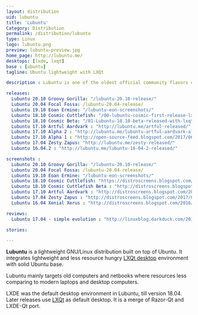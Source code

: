 ```yaml
---
layout: distribution
uid: lubuntu
title: 'Lubuntu'
Category: Distribution
permalink: /distribution/lubuntu
type: Linux
logo: lubuntu.png
preview: lubuntu-preview.jpg
home_page: http://lubuntu.me/
desktops: [lxde, lxqt]
base : [ubuntu]
tagline: Ubuntu lightweight with LXQt

description : Lubuntu is one of the oldest official community flavors of Ubuntu. It provides a lightweight desktop experience with LXQt desktop environment.

releases:
  Lubuntu 20.10 Groovy Gorilla: "/lubuntu-20.10-release/"
  Lubuntu 20.04 Focal Fossa: /lubuntu-20.04-release/
  Lubuntu 19.10 Eoan Ermine: "/lubuntu-eon-screenshots/"
  Lubuntu 18.10 Cosmic Cuttlefish: "/00-lubuntu-cosmic-first-release-lxqt/"
  Lubuntu 18.10 Cosmic Beta: "/01-Lubuntu-18.10-beta-released-with-lxqt-for-the-first-time/"
  Lubuntu 17.10 Artful Aardvark : "http://lubuntu.me/artful-released/"
  Lubuntu 17.10 Alpha 2 : "http://lubuntu.me/lubuntu-artful-aardvark-alpha-2-has-been-released/"
  Lubuntu 17.10 Alpha 1 : "http://open-source-feed.blogspot.com/2017/06/lubuntu-1710-artful-aardvark-alpha-1.html"
  Lubuntu 17.04 Zesty Zapus: "http://lubuntu.me/zesty-released/"
  Lubuntu 16.04.2 : "http://lubuntu.me/lubuntu-16-04-2-released/"

screenshots :
  Lubuntu 20.10 Groovy Gorilla: "/lubuntu-20.10-release/"
  Lubuntu 20.04 Focal Fossa: /lubuntu-20.04-release/
  Lubuntu 19.10 Eoan Ermine: "/lubuntu-eon-screenshots/"
  Lubuntu 18.10 Cosmic Cuttlefish: "https://distroscreens.blogspot.com/2018/10/lubuntu-1810-cosmic-cuttlefish-lxqt.html"
  Lubuntu 18.10 Cosmic Cuttlefish Beta : "http://distroscreens.blogspot.com/2018/10/lubuntu-1810-cosmic-cutlet-lxqt-beta.html"
  Lubuntu 17.10 Artful Aardvark : "http://distroscreens.blogspot.com/2017/10/lubuntu-1710-artful-aardvark-screenshots.html"
  Lubuntu 17.04 Zesty Zapus : "http://distroscreens.blogspot.com/2017/04/lubuntu-1704-zesty-zapus-screenshots.html"
  Lubuntu 16.04 Xenial Xerus : "http://distroscreens.blogspot.com/2016/04/lubuntu-1604-lts-xenial-xerus.html"

reviews:
  Lubuntu 17.04 - simple evolution : "http://linuxblog.darkduck.com/2017/05/lubuntu-1704-simple-evolution.html"

stories:

---
```


**Lubuntu** is a lightweight GNU/Linux distribution built on top of Ubuntu. It integrates lightweight and less resource hungry [LXQt desktop](/desktop/lxqt) environment with solid Ubuntu base.

Lubuntu mainly targets old computers and netbooks where resources less comparing to modern laptops and desktop computers.

LXDE was the default desktop environment in Lubuntu, till version 18.04. Later releases use
 [LXQt](/desktop/lxqt) as default desktop. It is a merge of Razor-Qt and LXDE-Qt port.
